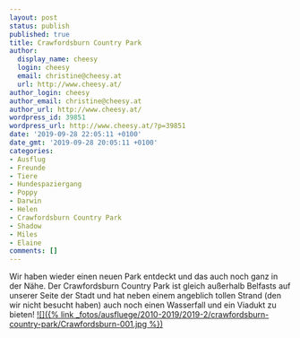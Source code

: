 ```yaml
---
layout: post
status: publish
published: true
title: Crawfordsburn Country Park
author:
  display_name: cheesy
  login: cheesy
  email: christine@cheesy.at
  url: http://www.cheesy.at/
author_login: cheesy
author_email: christine@cheesy.at
author_url: http://www.cheesy.at/
wordpress_id: 39851
wordpress_url: http://www.cheesy.at/?p=39851
date: '2019-09-28 22:05:11 +0100'
date_gmt: '2019-09-28 20:05:11 +0100'
categories:
- Ausflug
- Freunde
- Tiere
- Hundespaziergang
- Poppy
- Darwin
- Helen
- Crawfordsburn Country Park
- Shadow
- Miles
- Elaine
comments: []
---
```

Wir haben wieder einen neuen Park entdeckt und das auch noch ganz in der Nähe. Der Crawfordsburn Country Park ist gleich außerhalb Belfasts auf unserer Seite der Stadt und hat neben einem angeblich tollen Strand (den wir nicht besucht haben) auch noch einen Wasserfall und ein Viadukt zu bieten!
[![]({% link _fotos/ausfluege/2010-2019/2019-2/crawfordsburn-country-park/Crawfordsburn-001.jpg %})](http://www.cheesy.at/fotos/ausfluege/crawfordsburn-country-park/)
